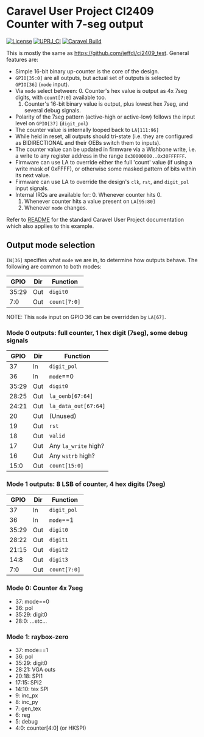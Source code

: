 # Caravel User Project CI2409 Counter with 7-seg output

[![License](https://img.shields.io/badge/License-Apache%202.0-blue.svg)](https://opensource.org/licenses/Apache-2.0) [![UPRJ_CI](https://github.com/efabless/caravel_project_example/actions/workflows/user_project_ci.yml/badge.svg)](https://github.com/efabless/caravel_project_example/actions/workflows/user_project_ci.yml) [![Caravel Build](https://github.com/efabless/caravel_project_example/actions/workflows/caravel_build.yml/badge.svg)](https://github.com/efabless/caravel_project_example/actions/workflows/caravel_build.yml)

This is mostly the same as https://github.com/jeffdi/ci2409_test. General features are:

*   Simple 16-bit binary up-counter is the core of the design.
*   `GPIO[35:0]` are all outputs, but actual set of outputs is selected by `GPIO[36]` (`mode` input).
*   Via `mode` select between:
    0.  Counter's hex value is output as 4x 7seg digits, with `count[7:0]` available too.
    1.  Counter's 16-bit binary value is output, plus lowest hex 7seg, and several debug signals.
*   Polarity of the 7seg pattern (active-high or active-low) follows the input level on `GPIO[37]` (`digit_pol`)
*   The counter value is internally looped back to `LA[111:96]`
*   While held in reset, all outputs should tri-state (i.e. they are configured as BIDIRECTIONAL and their OEBs switch them to inputs).
*   The counter value can be updated in firmware via a Wishbone write, i.e. a write to any register address in the range `0x30000000..0x30FFFFFF`.
*   Firmware can use LA to override either the full 'count' value (if using a write mask of 0xFFFF), or otherwise some masked pattern of bits within its next value.
*   Firmware can use LA to override the design's `clk`, `rst`, and `digit_pol` input signals.
*   Internal IRQs are available for:
    0.  Whenever counter hits 0.
    1.  Whenever counter hits a value present on `LA[95:80]`
    2.  Whenever `mode` changes.

Refer to [README](docs/source/index.md) for the standard Caravel User Project documentation which also applies to this example.

## Output mode selection

`IN[36]` specifies what `mode` we are in, to determine how outputs behave. The following are common to both modes:

| GPIO   | Dir | Function         |
|-|-|-|
| 35:29  | Out | `digit0`         |
| 7:0    | Out | `count[7:0]`     |

NOTE: This `mode` input on GPIO 36 can be overridden by `LA[67]`.


### Mode 0 outputs: full counter, 1 hex digit (7seg), some debug signals

| GPIO   | Dir | Function               |
|-|-|-|
| 37     | In  | `digit_pol`            |
| 36     | In  | `mode`==0              |
| 35:29  | Out | `digit0`               |
| 28:25  | Out | `la_oenb[67:64]`       |
| 24:21  | Out | `la_data_out[67:64]`   |
| 20     | Out | (Unused)               |
| 19     | Out | `rst`                  |
| 18     | Out | `valid`                |
| 17     | Out | Any `la_write` high?   |
| 16     | Out | Any `wstrb` high?      |
| 15:0   | Out | `count[15:0]`          |

### Mode 1 outputs: 8 LSB of counter, 4 hex digits (7seg)

| GPIO   | Dir | Function               |
|-|-|-|
| 37     | In  | `digit_pol`            |
| 36     | In  | `mode`==1              |
| 35:29  | Out | `digit0`               |
| 28:22  | Out | `digit1`               |
| 21:15  | Out | `digit2`               |
| 14:8   | Out | `digit3`               |
| 7:0    | Out | `count[7:0]`           |


### Mode 0: Counter 4x 7seg

*   37: mode==0
*   36: pol
*   35:29: digit0
*   28:0: ...etc...

### Mode 1: raybox-zero

*   37: mode==1
*   36: pol
*   35:29: digit0
*   28:21: VGA outs
*   20:18: SPI1
*   17:15: SPI2
*   14:10: tex SPI
*   9: inc_px
*   8: inc_py
*   7: gen_tex
*   6: reg
*   5: debug
*   4:0: counter[4:0] (or HKSPI)

